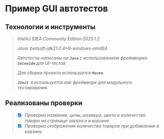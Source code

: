 # Пример GUI автотестов

## Технологии и инструменты

>*IntelliJ IDEA Community Edition 2025.1.2*
>
>*Java: bellsoft-jdk21.0.4+9-windows-amd64*
>
>*Автотесты написаны на <code><strong>*Java*</strong></code> с использованием фреймворка <code><strong>*Selenide*</strong></code> для UI-тестов*
>
>*Для сборки проекта используется <code><strong>*Maven*</strong></code>.*
>
>*<code><strong>*JUnit 5*</strong></code> используется как фреймворк для модульного тестирования.*
>

## Реализованы проверки

> - [x] *Проверка названия, цены, размера, цвета и количества товара на странице заказа и в корзине*
> - [x] *Проверка отображения количества товаров при добавлении в корзину*
